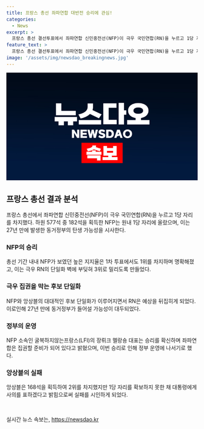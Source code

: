 ```yaml
---
title: 프랑스 총선 좌파연합 대반전 승리에 관심!
categories:
  - News
excerpt: >
  프랑스 총선 결선투표에서 좌파연합 신민중전선(NFP)이 극우 국민연합(RN)을 누르고 1당 자리를 차지했다. 1차 투표에서 1위를 차지했던 RN은 단일화 벽에 부딪혀 3위로 밀려났고, NFP는 하원 577석 중 182석을 획득하여 원내 1당 자리에 올랐다. 이로써 27년 만에 동거정부가 출범할 것으로 보이며, 극우 집권을 막기 위한 후보 단일화가 성과를 거뒀다. 이에 대표들은 새로운 페이지를 열었다고 강조하고 있으며, 앙상블은 1당 지위를 확보하지 못해 책임을 지겠다 밝혔다.
feature_text: >
  프랑스 총선 결선투표에서 좌파연합 신민중전선(NFP)이 극우 국민연합(RN)을 누르고 1당 자리를 차지했다. 1차 투표에서 1위를 차지했던 RN은 단일화 벽에 부딪혀 3위로 밀려났고, NFP는 하원 577석 중 182석을 획득하여 원내 1당 자리에 올랐다. 이로써 27년 만에 동거정부가 출범할 것으로 보이며, 극우 집권을 막기 위한 후보 단일화가 성과를 거뒀다. 이에 대표들은 새로운 페이지를 열었다고 강조하고 있으며, 앙상블은 1당 지위를 확보하지 못해 책임을 지겠다 밝혔다.
image: '/assets/img/newsdao_breakingnews.jpg'
---
```


<p><img src="/assets/img/newsdao_breakingnews.jpg" alt="firstkoreanews 속보" /></p>

<h2 data-ke-size="size26">프랑스 총선 결과 분석</h2>

<p data-ke-size="size16">프랑스 총선에서 좌파연합 신민중전선(NFP)이 극우 국민연합(RN)을 누르고 1당 자리를 차지했다. 하원 577석 중 182석을 획득한 NFP는 원내 1당 자리에 올랐으며, 이는 27년 만에 발생한 동거정부의 탄생 가능성을 시사한다.</p>

<h3 data-ke-size="size22">NFP의 승리</h3>

<p data-ke-size="size16">총선 기간 내내 NFP가 보였던 높은 지지율은 1차 투표에서도 1위를 차지하며 명확해졌고, 이는 극우 RN의 단일화 벽에 부딪혀 3위로 밀리도록 만들었다.</p>

<h3 data-ke-size="size22">극우 집권을 막는 후보 단일화</h3>

<p data-ke-size="size16">NFP와 앙상블의 대대적인 후보 단일화가 이루어지면서 RN은 예상을 뒤집히게 되었다. 이로인해 27년 만에 동거정부가 들어설 가능성이 대두되었다.</p>

<h3 data-ke-size="size22">정부의 운영</h3>

<p data-ke-size="size16">NFP 소속인 굴복하지않는프랑스(LFI)의 장뤼크 멜랑숑 대표는 승리를 확신하며 좌파연합은 집권할 준비가 되어 있다고 밝혔으며, 이번 승리로 인해 정부 운영에 나서기로 했다.</p>

<h3 data-ke-size="size22">앙상블의 실패</h3>

<p data-ke-size="size16">앙상블은 168석을 획득하여 2위를 차지했지만 1당 자리를 확보하지 못한 채 대통령에게 사의를 표하겠다고 밝힘으로써 실패를 시인하게 되었다.</p>

<p data-ke-size="size16">&nbsp;</p>
실시간 뉴스 속보는, <a href="https://newsdao.kr" rel="dofollow">https://newsdao.kr</a>


